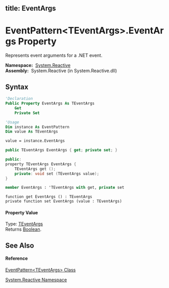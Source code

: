 title: EventArgs
---
# EventPattern\<TEventArgs\>.EventArgs Property

Represents event arguments for a .NET event.

**Namespace:**  [System.Reactive](System.Reactive/System.Reactive)  
**Assembly:**  System.Reactive (in System.Reactive.dll)

## Syntax

```vb
'Declaration
Public Property EventArgs As TEventArgs
    Get
    Private Set
```

```vb
'Usage
Dim instance As EventPattern
Dim value As TEventArgs

value = instance.EventArgs
```

```csharp
public TEventArgs EventArgs { get; private set; }
```

```c++
public:
property TEventArgs EventArgs {
    TEventArgs get ();
    private: void set (TEventArgs value);
}
```

```fsharp
member EventArgs : 'TEventArgs with get, private set
```

```jscript
function get EventArgs () : TEventArgs
private function set EventArgs (value : TEventArgs)
```

#### Property Value

Type: [TEventArgs](EventPattern/EventPattern(TEventArgs))  
Returns [Boolean](https://msdn.microsoft.com/en-us/library/a28wyd50).

## See Also

#### Reference

[EventPattern\<TEventArgs\> Class](EventPattern/EventPattern(TEventArgs))

[System.Reactive Namespace](System.Reactive/System.Reactive)

